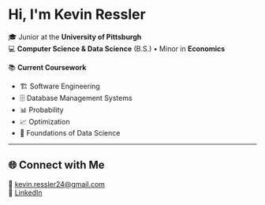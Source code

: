 # Hi, I'm Kevin Ressler  

🎓 Junior at the **University of Pittsburgh**  
💻 **Computer Science & Data Science** (B.S.) • Minor in **Economics**  

📚 **Current Coursework**  
- 🏗️ Software Engineering  
- 🗄️ Database Management Systems  
- 📊 Probability  
- 📈 Optimization  
- 📑 Foundations of Data Science  

---

## 🌐 Connect with Me  
📧 [kevin.ressler24@gmail.com](mailto:kevin.ressler24@gmail.com)  
💼 [LinkedIn](www.linkedin.com/in/kevin-ressler-09604929b)  
